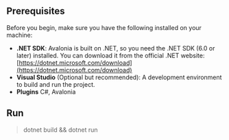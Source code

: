 ## Prerequisites

Before you begin, make sure you have the following installed on your machine:

- **.NET SDK**: Avalonia is built on .NET, so you need the .NET SDK (6.0 or later) installed. You can download it from the official .NET website: [https://dotnet.microsoft.com/download](https://dotnet.microsoft.com/download)
- **Visual Studio** (Optional but recommended): A development environment to build and run the project.
- **Plugins** C#, Avalonia

## Run
> dotnet build && dotnet run

